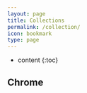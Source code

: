 ```yaml
---
layout: page
title: Collections
permalink: /collection/
icon: bookmark
type: page
---
```


* content
{:toc}
## Chrome 


